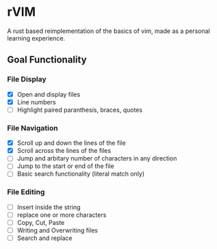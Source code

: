 # rVIM
A rust based reimplementation of the basics of vim, made as a personal learning experience.

## Goal Functionality

### File Display
- [x] Open and display files
- [x] Line numbers
- [ ] Highlight paired paranthesis, braces, quotes

### File Navigation
- [x] Scroll up and down the lines of the file
- [x] Scroll across the lines of the files
- [ ] Jump and arbitary number of characters in any direction
- [ ] Jump to the start or end of the file
- [ ] Basic search functionality (literal match only)

### File Editing
- [ ] Insert inside the string
- [ ] replace one or more characters
- [ ] Copy, Cut, Paste
- [ ] Writing and Overwriting files
- [ ] Search and replace
